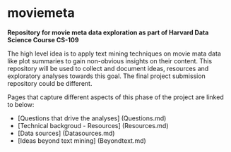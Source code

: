 # moviemeta
**Repository for movie meta data exploration as part of Harvard Data Science Course CS-109**  

The high level idea is to apply text mining techniques on movie mata data like plot summaries to gain non-obvious insights on their content. This repository will be used to collect and document ideas, resources and exploratory analyses towards this goal. The final project submission repository could be different.

Pages that capture different aspects of this phase of the project are linked to below:  
* [Questions that drive the analyses] (Questions.md)
* [Technical backgroud - Resources] (Resources.md)
* [Data sources] (Datasources.md)
* [Ideas beyond text mining] (Beyondtext.md)
